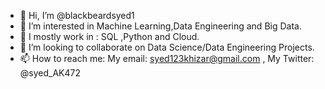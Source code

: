 - 👋 Hi, I’m @blackbeardsyed1
- 👀 I’m interested in Machine Learning,Data Engineering and Big Data.
- 🌱 I mostly work in : SQL ,Python and Cloud.
- 💞️ I’m looking to collaborate on Data Science/Data Engineering Projects.
- 📫 How to reach me: My email: syed123khizar@gmail.com , My Twitter: @syed_AK472

<!---
blackbeardsyed1/blackbeardsyed1 is a ✨ special ✨ repository because its `README.md` (this file) appears on your GitHub profile.
You can click the Preview link to take a look at your changes.
--->
